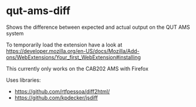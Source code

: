 # qut-ams-diff
Shows the difference between expected and actual output on the QUT AMS system

To temporarily load the extension have a look at https://developer.mozilla.org/en-US/docs/Mozilla/Add-ons/WebExtensions/Your_first_WebExtension#installing

This currently only works on the CAB202 AMS with Firefox

Uses libraries:
- https://github.com/rtfpessoa/diff2html/
- https://github.com/kpdecker/jsdiff
